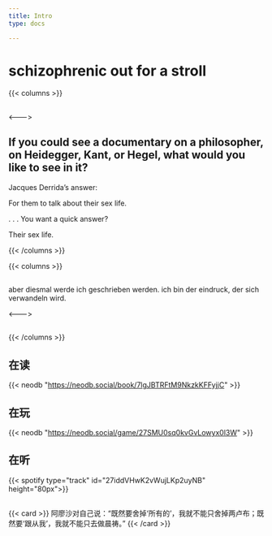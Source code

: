 ```yaml
---
title: Intro
type: docs

---
```


# schizophrenic out for a stroll

{{< columns >}}
##  



<--->

## If you could see a documentary on a philosopher, on Heidegger, Kant, or Hegel, what would you like to see in it?

Jacques Derrida’s answer: <br>


For them to talk about their sex life.<br>


. . . You want a quick answer?<br>


Their sex life.


{{< /columns >}}

{{< columns >}}
##  

aber diesmal werde ich geschrieben werden. ich bin der eindruck, der sich verwandeln wird.

<--->

##   





{{< /columns >}}

## 在读

{{< neodb "https://neodb.social/book/7lgJBTRFtM9NkzkKFFyjjC" >}}




## 在玩

{{< neodb "https://neodb.social/game/27SMU0sq0kvGvLowyx0l3W" >}}



## 在听

{{< spotify type="track" id="27iddVHwK2vWujLKp2uyNB" height="80px">}} 




##

{{< card >}}
阿廖沙对自己说：“既然要舍掉‘所有的’，我就不能只舍掉两卢布；既然要‘跟从我’，我就不能只去做晨祷。”
{{< /card >}}



